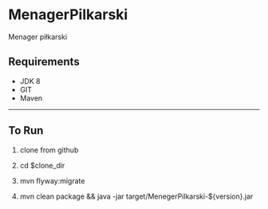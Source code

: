 # MenagerPilkarski
Menager piłkarski

## Requirements
- JDK 8
- GIT
- Maven

*******
## To Run

1. clone from github

2. cd $clone_dir

3. mvn flyway:migrate

4. mvn clean package && java -jar target/MenegerPilkarski-${version}.jar